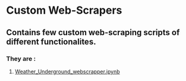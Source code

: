 # Custom Web-Scrapers
## Contains few custom web-scraping scripts of different functionalites.
### They are :
1. [Weather_Underground_webscrapper.ipynb](Custom-Web-Scarppers/Weather_Underground_webscrapper.ipynb)
